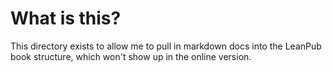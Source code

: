 # What is this?

This directory exists to allow me to pull in markdown docs into the LeanPub book structure, which won't show up in the online version.
